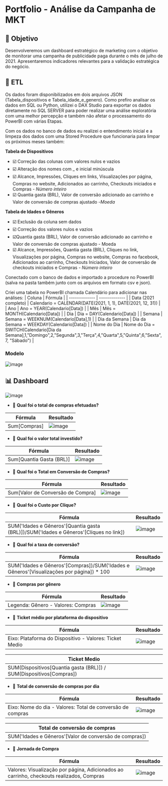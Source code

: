 
# Portfolio - Análise da Campanha de MKT
 
## :pushpin:	 Objetivo 
Desenvolveremos um dashboard estratégico de marketing com o objetivo de monitorar uma campanha de publicidade paga durante o mês de julho de 2021. 
Apresentaremos indicadores relevantes para a validação estratégica do negócio.

## :twisted_rightwards_arrows:	 ETL 
Os dados foram disponibilizados em dois arquivos JSON (Tabela_dispositivos e Tabela_idade_e_genero).
Como prefiro analisar os dados em SQL ou Python, utilizei o DAX Studio para exportar os dados diretamente no SQL SERVER para poder realizar uma análise exploratória com uma melhor percepção e também não afetar o processamento do PowerBI com várias Etapas. 

Com os dados no banco de dados eu realizei o entendimento inicial e a limpeza dos dados com uma Stored Procedure que funcionaria para limpar os próximos meses também:
 
 **Tabela de Dispositivos** 
 * :ballot_box_with_check:	 Correção das colunas com valores nulos e vazios
 * :ballot_box_with_check:	 Alteração dos nomes com _ e inicial minúscula 
 * :ballot_box_with_check:	 Alcance, Impressões, Cliques em links, Visualizações por página, Compras no website, Adicionados ao carrinho, Checkouts iniciados e Compras - *Número inteiro*
 * :ballot_box_with_check:	 Quantia gasta (BRL), Valor de conversão adicionado ao carrinho e Valor de conversão de compras ajustado -*Moeda*

**Tabela de Idades e Gêneros** 
* :ballot_box_with_check: Exclusão da coluna sem dados 
* :ballot_box_with_check: Correção dos valores nulos e vazios 
* :ballot_box_with_check:Quantia gasta (BRL), Valor de conversão adicionado ao carrinho e Valor de conversão de compras ajustado -  Moeda
* :ballot_box_with_check: Alcance, Impressões, Quantia gasta (BRL), Cliques no link, Visualizações por página, Compras no website, Compras no facebook, Adicionados ao carrinho, Checkouts Iniciados, Valor de conversão de checkouts iniciados e Compras - *Número inteiro*

Conectado com o banco de dados e importado a procedure no PowerBI (salva na pasta também junto com os arquivos em formato csv e json). 

Criei uma tabela no PowerBI chamada Calendário para adicionar nas análises: 
| Coluna  | Fórmula |
| ------------- | ------------- |
| Data (2021 completo)  | Calendario = CALENDAR(DATE(2021, 1, 1), DATE(2021, 12, 31))  |
| Ano  | Ano = YEAR(Calendario[Data])  |
| Mês  | Mês = MONTH(Calendario[Data])  |
| Dia  | Dia = DAY(Calendario[Data])  |
| Semana  | Semana = WEEKNUM(Calendario[Data],1)  |
| Dia da Semana  | Dia da Semana = WEEKDAY(Calendario[Data])  |
| Nome do Dia  | Nome do Dia = SWITCH(Calendario[Dia da Semana],1,"Domingo",2,"Segunda",3,"Terça",4,"Quarta",5,"Quinta",6,"Sexta", 7, "Sábado")   |

### Modelo
![image](https://user-images.githubusercontent.com/61653788/160027283-e5c97c6c-e81f-406c-89ce-edbece0c6add.png)

## :bar_chart:	 Dashboard
![image](https://user-images.githubusercontent.com/61653788/160205442-2199e038-4c97-403f-bebb-7da127541161.png)

* :brain: **Qual foi o total de compras efetuadas?**

| Fórmula  | Resultado |
| ------------- | ------------- |
| Sum[Compras] | ![image](https://user-images.githubusercontent.com/61653788/160205545-688595ab-77bc-44e3-84d7-6b1cd538e0ee.png)  |

* :brain: **Qual foi o valor total investido?**

| Fórmula  | Resultado |
| ------------- | ------------- |
| Sum[Quantia Gasta (BRL)] | ![image](https://user-images.githubusercontent.com/61653788/160206469-005b2b1a-6890-414d-a96c-d8a40adb1029.png)  |

* :brain: **Qual foi o Total em Conversão de Compras?**

| Fórmula  | Resultado |
| ------------- | ------------- |
| Sum[Valor de Conversão de Compra] | ![image](https://user-images.githubusercontent.com/61653788/160206940-696fad2e-b6a1-4104-a06e-46fb9f88859a.png)  |

* :brain: **Qual foi o Custo por Clique?** 

| Fórmula  | Resultado |
| ------------- | ------------- |
| SUM('Idades e Gêneros'[Quantia gasta (BRL)])/SUM('Idades e Gêneros'[Cliques no link]) | ![image](https://user-images.githubusercontent.com/61653788/160207023-8ab48c0f-4d4c-4325-b564-b51ead3fa8a7.png) |

* :brain: **Qual foi a taxa de conversão?**

| Fórmula  | Resultado |
| ------------- | ------------- |
| SUM('Idades e Gêneros'[Compras])/SUM('Idades e Gêneros'[Visualizações por página]) * 100 | ![image](https://user-images.githubusercontent.com/61653788/160207039-218db1ae-a1f6-4fde-80aa-b1fda8f8fbc1.png)|

* :brain: **Compras por gênero**

| Fórmula  | Resultado |
| ------------- | ------------- |
| Legenda: Gênero - Valores: Compras | ![image](https://user-images.githubusercontent.com/61653788/160207057-ab561801-37c4-4b54-841c-522f0db85c96.png)|

* :brain: **Ticket médio por plataforma do dispositivo**

| Fórmula  | Resultado |
| ------------- | ------------- |
| Eixo: Plataforma do Dispositivo - Valores: Ticket Medio | ![image](https://user-images.githubusercontent.com/61653788/160207098-5086c84a-b6ba-4cbc-a7ec-9706da431d74.png)|

| Ticket Medio  | 
| ------------- | 
| SUM(Dispositivos[Quantia gasta (BRL)]) / SUM(Dispositivos[Compras]) |

* :brain: **Total de conversão de compras por dia**

| Fórmula  | Resultado |
| ------------- | ------------- |
| Eixo: Nome do dia - Valores: Total de conversão de compras | ![image](https://user-images.githubusercontent.com/61653788/160207126-a866328e-e051-4573-9e18-98064417aeb2.png)|

| Total de conversão de compras  | 
| ------------- | 
| SUM('Idades e Gêneros'[Valor de conversão de compras]) |

* :brain: **Jornada de Compra** 

| Fórmula  | Resultado |
| ------------- | ------------- |
| Valores: Visualização por página, Adicionados ao carrinho, checkouts realizados, Compras | ![image](https://user-images.githubusercontent.com/61653788/160207148-c9da2e45-dc0a-4058-ad3f-73670c20cc8a.png)|


